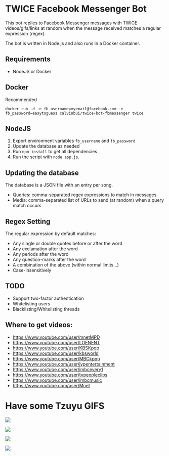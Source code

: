 # TWICE Facebook Messenger Bot

This bot replies to Facebook Messenger messages with TWICE videos/gifs/links at random when the message received matches a regular expression (regex).

The bot is written in Node.js and also runs in a Docker container.

## Requirements
-   NodeJS or Docker

## Docker

Recommended

```
docker run -d -e fb_username=myemail@facebook.com -e fb_password=easytoguess calvinbui/twice-bot-fbmessenger twice
```

## NodeJS
1.  Export environment variables `fb_username` and `fb_password`
2.  Update the database as needed
3.  Run `npm install` to get all dependencies
4.  Run the script with `node app.js`.

## Updating the database
The database is a JSON file with an entry per song.
-   Queries: comma-separated regex expressions to match in messages
-   Media: comma-separated list of URLs to send (at random) when a query match occurs

## Regex Setting
The regular expression by default matches:
*   Any single or double quotes before or after the word
*   Any exclamation after the word
*   Any periods after the word
*   Any question-marks after the word
*   A combination of the above (within normal limits...)
*   Case-insensitively

## TODO
-   Support two-factor authentication
-   Whitelisting users
-   Blacklisting/Whitelisting threads

## Where to get videos:
* https://www.youtube.com/user/mnetMPD
* https://www.youtube.com/user/LOENENT
* https://www.youtube.com/user/KBSKpop
* https://www.youtube.com/user/kbsworld
* https://www.youtube.com/user/MBCkpop
* https://www.youtube.com/user/jypentertainment
* https://www.youtube.com/user/imbcevery1
* https://www.youtube.com/user/tvpeopleclips
* https://www.youtube.com/user/imbcmusic
* https://www.youtube.com/user/Mnet

# Have some Tzuyu GIFS

![](https://media.giphy.com/media/l3vQXTEZCTSc9077y/giphy.gif)

![](https://media1.tenor.com/images/81ad1336f157f701924784a5a8578ab2/tenor.gif?itemid=7822248)

![](http://i.imgur.com/PujI2OB.gif)

![](https://media1.tenor.com/images/2b11973db9af4c00b234bd1d60991f20/tenor.gif?itemid=7167810)
